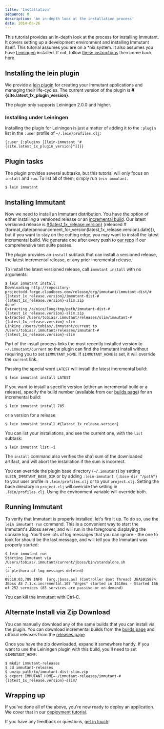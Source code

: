 ```yaml
---
title: 'Installation'
sequence: 0
description: 'An in-depth look at the installation process'
date: 2014-08-26
---
```


This tutorial provides an in-depth look at the process for installing Immutant.
It covers setting up a development environment and installing
Immutant itself. This tutorial assumes you are on a *nix system. It also assumes you have
[Leiningen] installed. If not, follow [these instructions] then come back here.

## Installing the lein plugin

We provide a [lein plugin] for creating your Immutant applications and
managing their life-cycles. The current version of the plugin is
**#{site.latest_1x_plugin_version}**.

The plugin only supports Leiningen 2.0.0 and higher.

### Installing under Leiningen

Installing the plugin for Leiningen is just a matter of adding it to the
`:plugin` list in the `:user` profile of `~/.lein/profiles.clj`:

    {:user {:plugins [[lein-immutant "#{site.latest_1x_plugin_version}"]]}}


## Plugin tasks

The plugin provides several subtasks, but this tutorial will only
focus on `install` and `run`. To list all of them, simply run `lein
immutant`:

    $ lein immutant

## Installing Immutant

Now we need to install an Immutant distribution. You have the option of either
installing a versioned release or an [incremental build]. Our latest versioned release
is [#{latest_1x_release.version}](#{announcement_for_version(latest_1x_release.version).url})
(released #{format_date(announcement_for_version(latest_1x_release.version).date)}), but if
you want to stay on the cutting edge, you may want to install the latest incremental
build. We generate one after every push to [our repo] if our
comprehensive test suite passes.

The plugin provides an `install` subtask that can install a versioned release,
the latest incremental release, or any prior incremental release.

To install the latest versioned release, call `immutant install` with no arguments:

    $ lein immutant install
    Downloading http://repository-projectodd.forge.cloudbees.com/release/org/immutant/immutant-dist/#{latest_1x_release.version}/immutant-dist-#{latest_1x_release.version}-slim.zip
    done!
    Extracting /a/nice/long/tmp/path/immutant-dist-#{latest_1x_release.version}-slim.zip
    Extracted /Users/tobias/.immutant/releases/slim/immutant-#{latest_1x_release.version}-slim
    Linking /Users/tobias/.immutant/current to /Users/tobias/.immutant/releases/immutant-#{latest_1x_release.version}-slim

Part of the install process links the most recently installed version to
`~/.immutant/current` so the plugin can find the Immutant install without
requiring you to set `$IMMUTANT_HOME`. If `$IMMUTANT_HOME` is set, it will
override the `current` link.

Passing the special word `LATEST` will install the latest incremental
build:

    $ lein immutant install LATEST

If you want to install a specific version (either an incremental build
or a release), specify the build number (available from our
[builds page][incremental build]) for an incremental build:

    $ lein immutant install 705

or a version for a release:

    $ lein immutant install #{latest_1x_release.version}

You can list your installations, and see the current one, with the
`list` subtask:

    $ lein immutant list -i

The `install` command also verifies the sha1 sum of the downloaded
artifact, and will abort the installation if the sum is incorrect.

You can override the plugin base directory (`~/.immutant`) by setting
`$LEIN_IMMUTANT_BASE_DIR` or by adding `:lein-immutant {:base-dir
"/path"}` to your user profile in `.lein/profiles.clj` or to your
`project.clj`. Setting the base directory in `project.clj` will
override the setting in `.lein/profiles.clj`. Using the environment
variable will override both.

## Running Immutant

To verify that Immutant is properly installed, let's fire it up. To do
so, use the `lein immutant run` command. This is a convenient way to
start the Immutant's JBoss server, and will run in the foreground
displaying the console log. You'll see lots of log messages that you
can ignore - the one to look for should be the last message, and will
tell you the Immutant was properly started:

    $ lein immutant run
    Starting Immutant via /Users/tobias/.immutant/current/jboss/bin/standalone.sh
    ...
    (a plethora of log messages deleted)
    ...
    09:18:03,709 INFO  [org.jboss.as] (Controller Boot Thread) JBAS015874: JBoss AS 7.1.x.incremental.107 "Arges" started in 1610ms - Started 166 of 252 services (85 services are passive or on-demand)

You can kill the Immutant with Ctrl-C.

## Alternate Install via Zip Download

You can manually download any of the same builds that you can install
via the plugin. You can download incremental builds from the
[builds page](/builds/) and official releases from the
[releases page](/releases/).

Once you have the zip downloaded, expand it somewhere handy. If you
want to use the Leiningen plugin with this build, you'll need to set
`$IMMUTANT_HOME`:

    $ mkdir immutant-releases
    $ cd immutant-releases
    $ unzip path/to/immutant-dist-slim.zip
    $ export IMMUTANT_HOME=~/immutant-releases/immutant-#{latest_1x_release.version}-slim/

## Wrapping up

If you've done all of the above, you're now ready to deploy an application. We
cover that in our [deployment tutorial].

If you have any feedback or questions, [get in touch]!

[Leiningen]: https://github.com/technomancy/leiningen
[these instructions]: https://github.com/technomancy/leiningen#readme
[lein plugin]: https://github.com/immutant/lein-immutant/
[clojars]: http://clojars.org/lein-immutant
[incremental build]: /builds
[our repo]: https://github.com/immutant/immutant
[latest incremental build]: http://immutant.org/builds/immutant-dist-slim.zip
[deployment tutorial]: ../deploying/
[overlay tutorial]: ../overlay/
[get in touch]: /community
